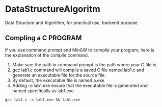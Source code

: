 # DataStructureAlgoritm
Data Structure and Algorithm, for practical use, backend purpose

## Compling a C PROGRAM
If you use command prompt and MinGW to compile your program, here is the explanation of
the compile command.
1. Make sure the path in command prompt is the path where your C file is.
2. gcc lab1.c command will compile a saved C file named lab1.c and generate an
executable file for the source file.
3. By default, the executable file is named a.exe.
4. Adding -o lab1.exe ensure that the executable file is generated and named specifically
as lab1.exe.

```
gcc lab1.c -o lab1.exe && lab1.exe 
```
